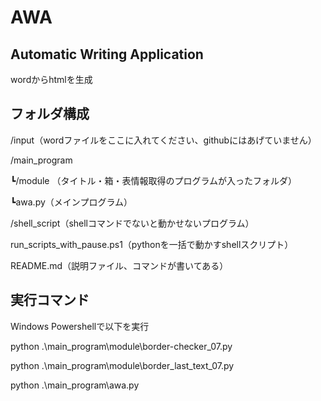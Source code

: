 # AWA

## Automatic Writing Application

wordからhtmlを生成

## フォルダ構成
/input（wordファイルをここに入れてください、githubにはあげていません）

/main_program

┗/module （タイトル・箱・表情報取得のプログラムが入ったフォルダ）

┗awa.py（メインプログラム）

/shell_script（shellコマンドでないと動かせないプログラム）

run_scripts_with_pause.ps1（pythonを一括で動かすshellスクリプト）

README.md（説明ファイル、コマンドが書いてある）

## 実行コマンド
Windows Powershellで以下を実行

python .\main_program\module\border-checker_07.py

python .\main_program\module\border_last_text_07.py

python .\main_program\awa.py
